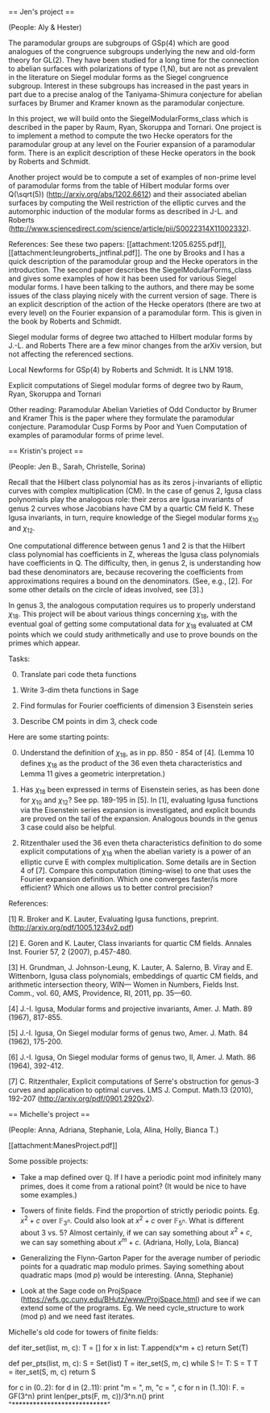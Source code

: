 == Jen's project ==

(People: Aly & Hester)

The paramodular groups are subgroups of GSp(4) which are good analogues of the congruence subgroups underlying the new and old-form theory for GL(2).  They have been studied for a long time for the connection to abelian surfaces with polarizations of type (1,N), but are not as prevalent in the literature on Siegel modular forms as the Siegel congruence subgroup.  Interest in these subgroups has increased in the past years in part due to a precise analog of the Taniyama-Shimura conjecture for abelian surfaces by Brumer and Kramer known as the paramodular conjecture.

In this project, we will build onto the SiegelModularForms_class which is described in the paper by Raum, Ryan, Skoruppa and Tornari.   One project is to implement a method to compute the two Hecke operators for the paramodular group at any level on the Fourier expansion of a paramodular form.  There is an explicit description of these Hecke operators in the book by Roberts and Schmidt.

Another project would be to compute a set of examples of non-prime level of paramodular forms from the table of Hilbert modular forms over Q(\sqrt(5)) (http://arxiv.org/abs/1202.6612) and their associated abelian surfaces by computing the Weil restriction of the elliptic curves and the automorphic induction of the modular forms as described in J-L. and Roberts (http://www.sciencedirect.com/science/article/pii/S0022314X11002332).

References:
See these two papers: [[attachment:1205.6255.pdf]], [[attachment:leungroberts_jntfinal.pdf]].  The one by Brooks and I has a quick description of the paramodular group and the Hecke operators in the introduction.  The second paper describes the SiegelModularForms_class and gives some examples of how it has been used for various Siegel modular forms.  I have been talking to the authors, and there may be some issues of the class playing nicely with the current version of sage.  There is an explicit description of the action of the Hecke operators (there are two at every level) on the Fourier expansion of a paramodular form.  This is given in the book by Roberts and Schmidt.

Siegel modular forms of degree two attached to Hilbert modular forms by J.-L. and Roberts
There are a few minor changes from the arXiv version, but not affecting the referenced sections.

Local Newforms for GSp(4) by Roberts and Schmidt.  It is LNM 1918.

Explicit computations of Siegel modular forms of degree two by Raum, Ryan, Skoruppa and Tornari

Other reading: 
Paramodular Abelian Varieties of Odd Conductor by Brumer and Kramer 
This is the paper where they formulate the paramodular conjecture.
Paramodular Cusp Forms by Poor and Yuen
Computation of examples of paramodular forms of prime level.



== Kristin's project ==

(People: Jen B., Sarah, Christelle, Sorina)

Recall that the Hilbert class polynomial has as its zeros j-invariants of elliptic curves with complex multiplication (CM). In the case of genus 2, Igusa class polynomials play the analogous role: their zeros are Igusa invariants of genus 2 curves whose Jacobians have CM by a quartic CM ﬁeld K. These Igusa invariants, in turn, require knowledge of the Siegel modular forms $\chi_{10}$ and $\chi_{12}$.

One computational difference between genus 1 and 2 is that the Hilbert class polynomial has coefficients in Z, whereas the Igusa class polynomials have coefficients in Q. The difficulty, then, in genus 2, is understanding how bad these denominators are, because recovering the coeﬃcients from approximations requires a bound on the denominators. (See, e.g., [2].  For some other details on the circle of ideas involved, see [3].)

In genus 3, the analogous computation requires us to properly understand $\chi_{18}$. This project will be about various things concerning $\chi_{18}$, with the eventual goal of getting some computational data for $\chi_{18}$ evaluated at CM points which we could study arithmetically and use to prove bounds on the primes which appear.


Tasks:

0. Translate pari code theta functions

1. Write 3-dim theta functions in Sage

2. Find formulas for Fourier coefficients of dimension 3 Eisenstein series

3. Describe CM points in dim 3, check code


Here are some starting points:

0) Understand the definition of $\chi_{18}$, as in pp. 850 - 854 of [4].
(Lemma 10 defines $\chi_{18}$ as the product of the 36 even theta characteristics and Lemma 11 gives a geometric interpretation.)

1) Has $\chi_{18}$ been expressed in terms of Eisenstein series, as has been done for $\chi_{10}$ and $\chi_{12}$? See pp. 189-195 in [5].  In [1], evaluating Igusa functions via the Eisenstein series expansion is investigated, and explicit bounds are proved on the tail of the expansion.  Analogous bounds in the genus 3 case could also be helpful.

2)  Ritzenthaler used the 36 even theta characteristics definition to do some explicit computations of $\chi_{18}$ when the abelian variety is a power of an elliptic curve E with complex multiplication. Some details are in Section 4 of [7]. Compare this computation (timing-wise) to one that uses the Fourier expansion definition. Which one converges faster/is more efficient? Which one allows us to better control precision?

References:

[1] R. Broker and K. Lauter, Evaluating Igusa functions, preprint. (http://arxiv.org/pdf/1005.1234v2.pdf)

[2] E. Goren and K. Lauter, Class invariants for quartic CM fields. Annales Inst. Fourier 57, 2 (2007), p.457-480.

[3] H. Grundman, J. Johnson-Leung, K. Lauter, A. Salerno, B. Viray and E. Wittenborn, Igusa class polynomials, embeddings of quartic CM fields, and arithmetic intersection theory, WIN— Women in Numbers, Fields Inst. Comm., vol. 60, AMS, Providence, RI, 2011, pp. 35—60.

[4] J.-I. Igusa, Modular forms and projective invariants, Amer. J. Math. 89 (1967), 817-855.

[5] J.-I. Igusa, On Siegel modular forms of genus two, Amer. J. Math. 84 (1962), 175-200.

[6] J.-I. Igusa, On Siegel modular forms of genus two, II, Amer. J. Math. 86 (1964), 392-412.

[7] C. Ritzenthaler, Explicit computations of Serre's obstruction for genus-3 curves and application to optimal curves. LMS J. Comput. Math.13 (2010), 192-207 (http://arxiv.org/pdf/0901.2920v2).

== Michelle's project ==

(People: Anna, Adriana, Stephanie, Lola, Alina, Holly, Bianca T.)

[[attachment:ManesProject.pdf]]

Some possible projects:

 * Take a map defined over $\mathbb{Q}$. If I have a periodic point mod infinitely many primes, does it come from a rational point? (It would be nice to have some examples.)

 * Towers of finite fields. Find the proportion of strictly periodic points. Eg. $x^2 + c$ over $\mathbb{F}_{3^n}$. Could also look at $x^2 + c$ over $\mathbb{F}_{5^n}$. What is different about $3$ vs. $5$? Almost certainly, if we can say something about $x^2 + c$, we can say something about $x^m + c$. (Adriana, Holly, Lola, Bianca)

 * Generalizing the Flynn-Garton Paper for the average number of periodic points for a quadratic map modulo primes. Saying something about quadratic maps (mod $p$) would be interesting. (Anna, Stephanie) 

 * Look at the Sage code on ProjSpace (https://wfs.gc.cuny.edu/BHutz/www/ProjSpace.html) and see if we can extend some of the programs. Eg. We need cycle_structure to work (mod p) and we need fast iterates.


Michelle's old code for towers of finite fields:

def iter_set(list, m, c):
   T = []
   for x in list:
       T.append(x^m + c)
   return Set(T)

def per_pts(list, m, c):
   S = Set(list)
   T = iter_set(S, m, c)
   while S != T:
       S = T
       T = iter_set(S, m, c)
   return S

for c in (0..2):
    for d in (2..11):
        print "m = ", m, "c = ", c
        for n in (1..10):
            F.<a> = GF(3^n)
            print len(per_pts(F, m, c))/3^n.n()
        print "***************************"
